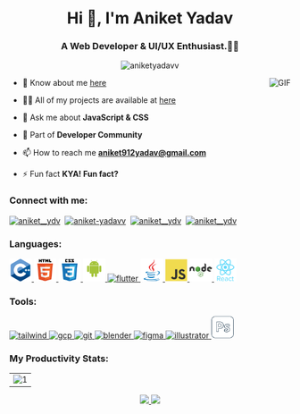 <h1 align="center">Hi 👋, I'm Aniket Yadav</h1>
<h3 align="center">A Web Developer & UI/UX Enthusiast.🤍📐</h3>

<p align="center"> <img src="https://komarev.com/ghpvc/?username=aniketyadavv&label=Profile%20views&color=0e75b6&style=flat" alt="aniketyadavv" /> </p>

<!--- <p align="left"> <a href="https://twitter.com/iaaniket" target="blank"><img src="https://img.shields.io/twitter/follow/iaaniket?logo=twitter&style=for-the-badge" alt="iaaniket" /></a> </p>  --->
<img align="right" alt="GIF" src="https://media.giphy.com/media/rar203X81bEN2bVdYJ/giphy.gif" /> 


- 👤 Know about me [here](https://anixsite.netlify.app/)

- 👨‍💻 All of my projects are available at [here](https://github.com/aniketyadavv?tab=repositories)

- 💬 Ask me about **JavaScript & CSS**

- 🤖 Part of **Developer Community**

- 📫 How to reach me **aniket912yadav@gmail.com**

- ⚡ Fun fact **KYA! Fun fact?**

<h3 align="left">Connect with me:</h3>
<p align="left">
<a href="https://codepen.io/aniket__ydv" target="blank"><img align="center" src="https://raw.githubusercontent.com/rahuldkjain/github-profile-readme-generator/master/src/images/icons/Social/codepen.svg" alt="aniket__ydv" height="30" width="40" /></a>&nbsp
<a href="https://linkedin.com/in/aniket-yadavv" target="blank"><img align="center" src="https://raw.githubusercontent.com/rahuldkjain/github-profile-readme-generator/master/src/images/icons/Social/linked-in-alt.svg" alt="aniket-yadavv" height="30" width="40" /></a>&nbsp
<a href="https://instagram.com/aniket__ydv" target="blank"><img align="center" src="https://raw.githubusercontent.com/rahuldkjain/github-profile-readme-generator/master/src/images/icons/Social/instagram.svg" alt="aniket__ydv" height="30" width="40" /></a>&nbsp
<a href="https://www.leetcode.com/aniket__ydv" target="blank"><img align="center" src="https://raw.githubusercontent.com/rahuldkjain/github-profile-readme-generator/master/src/images/icons/Social/leet-code.svg" alt="aniket__ydv" height="30" width="40" /></a>&nbsp
</p>

<h3 align="left">Languages:</h3>
<p align="left"> <a href="https://www.w3schools.com/cpp/" target="_blank" rel="noreferrer"> <img src="https://raw.githubusercontent.com/devicons/devicon/master/icons/cplusplus/cplusplus-original.svg" alt="cplusplus" width="40" height="40"/> </a> <a href="https://www.w3.org/html/" target="_blank" rel="noreferrer"> <img src="https://raw.githubusercontent.com/devicons/devicon/master/icons/html5/html5-original-wordmark.svg" alt="html5" width="40" height="40"/> </a> <a href="https://www.w3schools.com/css/" target="_blank" rel="noreferrer"> <img src="https://raw.githubusercontent.com/devicons/devicon/master/icons/css3/css3-original-wordmark.svg" alt="css3" width="40" height="40"/> </a>  <a href="https://developer.android.com" target="_blank" rel="noreferrer"> <img src="https://raw.githubusercontent.com/devicons/devicon/master/icons/android/android-original-wordmark.svg" alt="android" width="40" height="40"/> </a> <a href="https://flutter.dev" target="_blank" rel="noreferrer"> <img src="https://www.vectorlogo.zone/logos/flutterio/flutterio-icon.svg" alt="flutter" width="40" height="40"/> </a>  <a href="https://www.java.com" target="_blank" rel="noreferrer"> <img src="https://raw.githubusercontent.com/devicons/devicon/master/icons/java/java-original.svg" alt="java" width="40" height="40"/> </a> <a href="https://developer.mozilla.org/en-US/docs/Web/JavaScript" target="_blank" rel="noreferrer"> <img src="https://raw.githubusercontent.com/devicons/devicon/master/icons/javascript/javascript-original.svg" alt="javascript" width="40" height="40"/> </a> <a href="https://nodejs.org" target="_blank" rel="noreferrer"> <img src="https://raw.githubusercontent.com/devicons/devicon/master/icons/nodejs/nodejs-original-wordmark.svg" alt="nodejs" width="40" height="40"/> </a> <a href="https://reactjs.org/" target="_blank" rel="noreferrer"> <img src="https://raw.githubusercontent.com/devicons/devicon/master/icons/react/react-original-wordmark.svg" alt="react" width="40" height="40"/> </a> </p>


<h3 align="left">Tools:</h3>
<p align="left"> 

 <a href="https://tailwindcss.com/" target="_blank" rel="noreferrer"> <img src="https://www.vectorlogo.zone/logos/tailwindcss/tailwindcss-icon.svg" alt="tailwind" width="40" height="40"/> </a>  <a href="https://cloud.google.com" target="_blank" rel="noreferrer"> <img src="https://www.vectorlogo.zone/logos/google_cloud/google_cloud-icon.svg" alt="gcp" width="40" height="40"/> </a> <a href="https://git-scm.com/" target="_blank" rel="noreferrer"> <img src="https://www.vectorlogo.zone/logos/git-scm/git-scm-icon.svg" alt="git" width="40" height="40"/> </a>  <a href="https://www.blender.org/" target="_blank" rel="noreferrer"> <img src="https://download.blender.org/branding/community/blender_community_badge_white.svg" alt="blender" width="40" height="40"/> </a>  <a href="https://www.figma.com/" target="_blank" rel="noreferrer"> <img src="https://www.vectorlogo.zone/logos/figma/figma-icon.svg" alt="figma" width="40" height="40"/> </a> <a href="https://www.adobe.com/in/products/illustrator.html" target="_blank" rel="noreferrer"> <img src="https://www.vectorlogo.zone/logos/adobe_illustrator/adobe_illustrator-icon.svg" alt="illustrator" width="40" height="40"/> </a> <a href="https://www.photoshop.com/en" target="_blank" rel="noreferrer"> <img src="https://raw.githubusercontent.com/devicons/devicon/master/icons/photoshop/photoshop-line.svg" alt="photoshop" width="40" height="40"/> </a>
  
 </p>


<h3 align="left">My Productivity Stats:</h3>
<table>
  <tr>
    <td><img src="https://github-profile-summary-cards.vercel.app/api/cards/profile-details?username=aniketyadavv&theme=monokai"  display=block width=100% height=auto  alt="1" ></td>
   </tr> 
</table>

<p align="center">
<a href="https://github.com/aniketyadavv">
  <img height="180em" src="https://github-readme-stats-eight-theta.vercel.app/api?username=aniketyadavv&show_icons=true&theme=algolia&include_all_commits=true&count_private=true"/>
  <img height="180em" src="https://github-readme-stats-eight-theta.vercel.app/api/top-langs/?username=aniketyadavv&layout=compact&langs_count=8&theme=algolia"/>
</a>
</p>

<!-- <p><img align="center" src="https://github-readme-streak-stats.herokuapp.com/?user=aniketyadavv&" alt="aniketyadavv" /></p> -->

